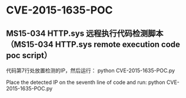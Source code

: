 # CVE-2015-1635-POC #

## MS15-034 HTTP.sys 远程执行代码检测脚本（MS15-034 HTTP.sys remote execution code poc script） ##

代码第7行处放置检测的IP，然后运行：
  python CVE-2015-1635-POC.py


Place the detected IP on the seventh line of code and run:
  python CVE-2015-1635-POC.py
